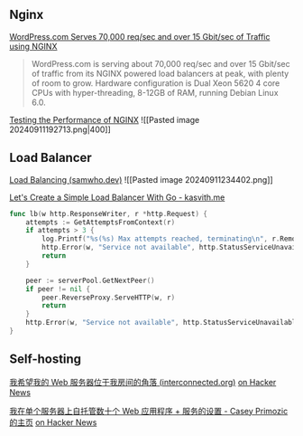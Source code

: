 ## Nginx

[WordPress.com Serves 70,000 req/sec and over 15 Gbit/sec of Traffic using NGINX](https://highscalability.com/wordpresscom-serves-70000-reqsec-and-over-15-gbitsec-of-traf/)
> WordPress.com is serving about 70,000 req/sec and over 15 Gbit/sec of traffic from its NGINX powered load balancers at peak, with plenty of room to grow. Hardware configuration is Dual Xeon 5620 4 core CPUs with hyper-threading, 8-12GB of RAM, running Debian Linux 6.0.

[Testing the Performance of NGINX](https://blog.nginx.org/blog/testing-the-performance-of-nginx-and-nginx-plus-web-servers)
![[Pasted image 20240911192713.png|400]]

## Load Balancer

[Load Balancing (samwho.dev)](https://samwho.dev/load-balancing/)
![[Pasted image 20240911234402.png]]

[Let's Create a Simple Load Balancer With Go - kasvith.me](https://kasvith.me/posts/lets-create-a-simple-lb-go/)
```go
func lb(w http.ResponseWriter, r *http.Request) {
	attempts := GetAttemptsFromContext(r)
	if attempts > 3 {
		log.Printf("%s(%s) Max attempts reached, terminating\n", r.RemoteAddr, r.URL.Path)
		http.Error(w, "Service not available", http.StatusServiceUnavailable)
		return
	}

	peer := serverPool.GetNextPeer()
	if peer != nil {
		peer.ReverseProxy.ServeHTTP(w, r)
		return
	}
	http.Error(w, "Service not available", http.StatusServiceUnavailable)
}
```

## Self-hosting

[我希望我的 Web 服务器位于我房间的角落 (interconnected.org)](https://interconnected.org/home/2022/10/10/servers)
[on Hacker News](https://news.ycombinator.com/item?id=33165836)

[我在单个服务器上自托管数十个 Web 应用程序 + 服务的设置 - Casey Primozic 的主页](https://cprimozic.net/blog/my-selfhosted-websites-architecture/)
[on Hacker News](https://news.ycombinator.com/item?id=29746223)
